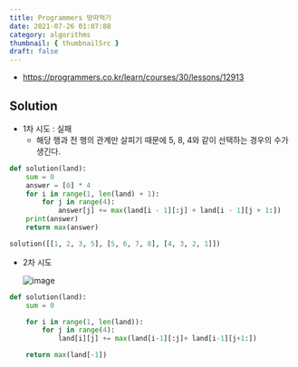 ```yaml
---
title: Programmers 땅따먹기
date: 2021-07-26 01:07:88
category: algorithms
thumbnail: { thumbnailSrc }
draft: false
---
```


- https://programmers.co.kr/learn/courses/30/lessons/12913

## Solution

- 1차 시도 : 실패
  - 해당 행과 전 행의 관계만 살피기 때문에 5, 8, 4와 같이 선택하는 경우의 수가 생긴다.

```py
def solution(land):
    sum = 0
    answer = [0] * 4
    for i in range(1, len(land) + 1):
        for j in range(4):
            answer[j] += max(land[i - 1][:j] + land[i - 1][j + 1:])
    print(answer)
    return max(answer)

solution([[1, 2, 3, 5], [5, 6, 7, 8], [4, 3, 2, 1]])
```

- 2차 시도

  ![image](https://user-images.githubusercontent.com/68000537/126907228-f92051fb-6b4e-474e-9417-96117352d2ad.png)

```py
def solution(land):
    sum = 0

    for i in range(1, len(land)):
        for j in range(4):
            land[i][j] += max(land[i-1][:j]+ land[i-1][j+1:])

    return max(land[-1])
```
